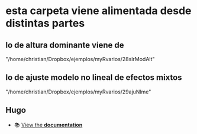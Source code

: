 # esta carpeta viene alimentada desde distintas partes

## lo de altura dominante viene de
"/home/christian/Dropbox/ejemplos/myRvarios/28slrModAlt"

## lo de ajuste modelo no lineal de efectos mixtos
"/home/christian/Dropbox/ejemplos/myRvarios/29ajuNlme"


## Hugo
- 📚 [View the **documentation**](https://wowchemy.com/docs/hugo-tutorials)
